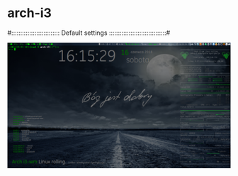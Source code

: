 # arch-i3

#::::::::::::::::::::::::::: Default settings ::::::::::::::::::::::::::::::::#

![ScreenShot](screenshot.5.png " i3status")
